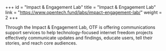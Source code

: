 +++
id = "Impact & Engagement Lab"
title = "Impact & Engagement Lab"
link = "https://www.opentech.fund/labs/impact-engagement-lab/"
weight = 2
+++

Through the Impact & Engagement Lab, OTF is offering communications support services to help technology-focused internet freedom projects effectively communicate updates and findings, educate users, tell their stories, and reach core audiences.
